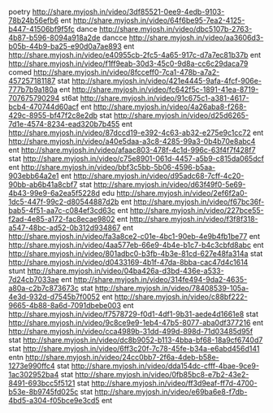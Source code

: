  poetry
http://share.myjosh.in/video/3df85521-0ee9-4edb-9103-78b24b56efb6 ent
http://share.myjosh.in/video/64f6be95-7ea2-4125-b447-41506bf9f5fc dance
http://share.myjosh.in/video/dbc5107b-2763-4b87-b596-8094a918a2de dancce
http://share.myjosh.in/video/aa3606d3-b05b-44b9-ba25-e90d0a7ae893 ent
http://share.myjosh.in/video/e40955cb-2fc5-4a65-917c-d7a7ec81b37b ent
http://share.myjosh.in/video/f1ff9eab-30d3-45c0-9d8a-cc6c29daca79 comed
http://share.myjosh.in/video/8fcceff0-7ca1-478b-a7a2-457257181187 stat
http://share.myjosh.in/video/421e4445-9afa-4fcf-906e-777b7b9a180a ent
http://share.myjosh.in/video/fc642f5c-1891-41ea-8719-707675790294 st6at
http://share.myjosh.in/video/91c675c1-a381-4617-bcb4-470744d60acf ent
http://share.myjosh.in/video/4a26aba8-f268-429c-8955-bf47f2c8e2db stat
http://share.myjosh.in/video/d25d6265-7d1e-4574-8234-ead320b7b455 ent
http://share.myjosh.in/video/87dccd19-e392-4c63-ab32-e275e9c1cc72 ent
http://share.myjosh.in/video/a40e5daa-a3c8-4285-99a3-0b4b70e8abc4 ent
http://share.myjosh.in/video/afaac803-478f-4c1d-996c-63f4f7f428f7 stat
http://share.myjosh.in/video/c75e8901-061d-4457-a5b9-c815da065dcf ent
http://share.myjosh.in/video/bbf3c5bb-5b06-4596-b5aa-903ebb64a2e1 ent
http://share.myjosh.in/video/d95adc68-7cff-4c20-90bb-ab6b41a8cbf7 stat
http://share.myjosh.in/video/d63f49f0-5e69-4b43-99e9-6a2ea5f5228d edu
http://share.myjosh.in/video/2ef6f2a0-1dc5-447f-99c2-d80544887d2b ent
http://share.myjosh.in/video/f67bc36f-bab5-4f51-aa7c-c084ef3cd63c ent
http://share.myjosh.in/video/227bce55-f2ad-4e85-a172-fac8ecae9802 ent
http://share.myjosh.in/video/f3f8f318-a547-48bc-ad52-0b312d934867 ent
http://share.myjosh.in/video/fa3a8ce2-c01e-4bc1-90eb-4e9b4fb1be77 ent
http://share.myjosh.in/video/4aa577eb-66e9-4b4e-b1c7-b4c3cbfd8abc ent
http://share.myjosh.in/video/801adbc0-b3fb-4b3e-81cd-627e48fa314a stat
http://share.myjosh.in/video/d0433169-4b1f-47da-8bba-cac47d4c1614 stunt
http://share.myjosh.in/video/04ba426a-d3bd-436e-a533-7d24cb7033ae ent
http://share.myjosh.in/video/314fe494-9da2-4635-a80a-c2b7c873673c stat
http://share.myjosh.in/video/78408539-105a-4e3d-932d-d7545b7f0052 ent
http://share.myjosh.in/video/c88bf222-9665-4b88-8a6d-7091dbebe003 ent
http://share.myjosh.in/video/f7578729-f0d1-4df1-9b31-aede4d1661e8 stat
http://share.myjosh.in/video/9c8ce9e9-1eb4-47b5-8077-aba0df377216 ent
http://share.myjosh.in/video/cca4989b-31dd-499d-898d-71d03485d95f stat
http://share.myjosh.in/video/dc8b9052-b113-4bba-bf68-18a9cf6740d7 stat
http://share.myjosh.in/video/6ff3c20f-7c78-45fe-b34a-e6abd456d141 entn
http://share.myjosh.in/video/24cc0bb7-2f6a-4deb-b58e-1273e990ffc4 stat
http://share.myjosh.in/video/dda154dc-cfff-4bae-9ce9-1ac302952ba4 stat
http://share.myjosh.in/video/0fb85bc8-e7b2-43e2-8491-693bcc5f5121 stat
http://share.myjosh.in/video/ff3d9eaf-ff7d-4700-b53e-8b9745fd025c stat
http://share.myjosh.in/video/e69ba6e8-f7db-4bd5-a304-f05bce9e3cd5 ent
